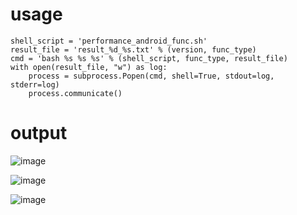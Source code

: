# usage
```
shell_script = 'performance_android_func.sh'
result_file = 'result_%d_%s.txt' % (version, func_type)
cmd = 'bash %s %s %s' % (shell_script, func_type, result_file)
with open(result_file, "w") as log:
    process = subprocess.Popen(cmd, shell=True, stdout=log, stderr=log)
    process.communicate()
```
# output
![image](https://github.com/tomtomjerry/android_perf_test/assets/25520470/ca6ed376-fa61-4893-be32-503d9f9b51e6)

![image](https://github.com/tomtomjerry/android_perf_test/assets/25520470/945e56e7-fa86-4994-a660-e67f111d3d4a)

![image](https://github.com/tomtomjerry/android_perf_test/assets/25520470/0a675cfd-2e85-4aa7-a858-60fde20dc88f)


